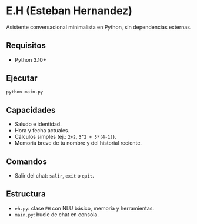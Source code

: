 # E.H (Esteban Hernandez)

Asistente conversacional minimalista en Python, sin dependencias externas.

## Requisitos
- Python 3.10+

## Ejecutar
```bash
python main.py
```

## Capacidades
- Saludo e identidad.
- Hora y fecha actuales.
- Cálculos simples (ej.: `2+2`, `3^2 + 5*(4-1)`).
- Memoria breve de tu nombre y del historial reciente.

## Comandos
- Salir del chat: `salir`, `exit` o `quit`.

## Estructura
- `eh.py`: clase `EH` con NLU básico, memoria y herramientas.
- `main.py`: bucle de chat en consola.

